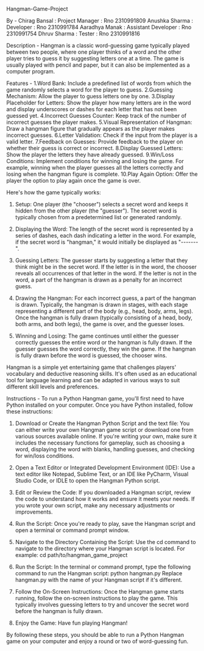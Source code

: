 Hangman-Game-Project

By -
Chirag Bansal : Project Manager : Rno 2310991809
Anushka Sharma : Developer : Rno 2310991784
Aaradhya Manak : Assistant Developer : Rno 2310991754
Dhruv Sharma : Tester : Rno 2310991816

Description -
Hangman is a classic word-guessing game typically played between two people, where one player thinks of a word and the other player tries to guess it by suggesting letters one at a time. The game is usually played with pencil and paper, but it can also be implemented as a computer program.

Features -
1.Word Bank: Include a predefined list of words from which the game randomly selects a word for the player to guess.
2.Guessing Mechanism: Allow the player to guess letters one by one.
3.Display Placeholder for Letters: Show the player how many letters are in the word and display underscores or dashes for each letter that has not been guessed yet.
4.Incorrect Guesses Counter: Keep track of the number of incorrect guesses the player makes.
5.Visual Representation of Hangman: Draw a hangman figure that gradually appears as the player makes incorrect guesses.
6.Letter Validation: Check if the input from the player is a valid letter.
7.Feedback on Guesses: Provide feedback to the player on whether their guess is correct or incorrect.
8.Display Guessed Letters: Show the player the letters they have already guessed.
9.Win/Loss Conditions: Implement conditions for winning and losing the game. For example, winning when the player guesses all the letters correctly and losing when the hangman figure is complete.
10.Play Again Option: Offer the player the option to play again once the game is over.

Here's how the game typically works:

1. Setup: One player (the "chooser") selects a secret word and keeps it hidden from the other player (the "guesser"). The secret word is typically chosen from a predetermined list or generated randomly.

2. Displaying the Word: The length of the secret word is represented by a series of dashes, each dash indicating a letter in the word. For example, if the secret word is "hangman," it would initially be displayed as "-------".

3. Guessing Letters: The guesser starts by suggesting a letter that they think might be in the secret word. If the letter is in the word, the chooser reveals all occurrences of that letter in the word. If the letter is not in the word, a part of the hangman is drawn as a penalty for an incorrect guess.

4. Drawing the Hangman: For each incorrect guess, a part of the hangman is drawn. Typically, the hangman is drawn in stages, with each stage representing a different part of the body (e.g., head, body, arms, legs). Once the hangman is fully drawn (typically consisting of a head, body, both arms, and both legs), the game is over, and the guesser loses.

5. Winning and Losing: The game continues until either the guesser correctly guesses the entire word or the hangman is fully drawn. If the guesser guesses the word correctly, they win the game. If the hangman is fully drawn before the word is guessed, the chooser wins.

Hangman is a simple yet entertaining game that challenges players' vocabulary and deductive reasoning skills. It's often used as an educational tool for language learning and can be adapted in various ways to suit different skill levels and preferences.

Instructions -
To run a Python Hangman game, you'll first need to have Python installed on your computer. Once you have Python installed, follow these instructions:

1. Download or Create the Hangman Python Script and the text file: You can either write your own Hangman game script or download one from various sources available online. If you're writing your own, make sure it includes the necessary functions for gameplay, such as choosing a word, displaying the word with blanks, handling guesses, and checking for win/loss conditions.

2. Open a Text Editor or Integrated Development Environment (IDE): Use a text editor like Notepad, Sublime Text, or an IDE like PyCharm, Visual Studio Code, or IDLE to open the Hangman Python script.

3. Edit or Review the Code: If you downloaded a Hangman script, review the code to understand how it works and ensure it meets your needs. If you wrote your own script, make any necessary adjustments or improvements.

4. Run the Script: Once you're ready to play, save the Hangman script and open a terminal or command prompt window.

5. Navigate to the Directory Containing the Script: Use the cd command to navigate to the directory where your Hangman script is located. For example:
   cd path/to/hangman_game_project

6. Run the Script: In the terminal or command prompt, type the following command to run the Hangman script:
   python hangman.py
   Replace hangman.py with the name of your Hangman script if it's different.

7. Follow the On-Screen Instructions: Once the Hangman game starts running, follow the on-screen instructions to play the game. This typically involves guessing letters to try and uncover the secret word before the hangman is fully drawn.

8. Enjoy the Game: Have fun playing Hangman!

By following these steps, you should be able to run a Python Hangman game on your computer and enjoy a round or two of word-guessing fun.
